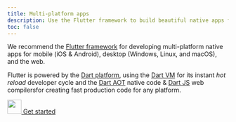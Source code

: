 ```yaml
---
title: Multi-platform apps
description: Use the Flutter framework to build beautiful native apps for many platforms and operating systems from a single codebase.
toc: false
---
```


We recommend the [Flutter framework][] for developing multi-platform native apps
for mobile (iOS & Android), desktop (Windows, Linux, and macOS), and the web.

Flutter is powered by the [Dart platform](/overview#platform), using the
[Dart VM](/overview#platform) for its instant _hot reload_ developer cycle and
the [Dart AOT](/overview#native-platform) native code &
[Dart JS](/overview#web-platform) web compilersfor creating fast production code
for any platform.

<p class="text-center"> 
  <a href="{{site.flutter}}/get-started" class="btn btn-primary btn-lg no-automatic-external">
    <img src="{% asset shared/flutter/icon/64.png @path %}" width="32px" alt=""/>
    Get started
  </a>
</p>

[Flutter framework]: {{site.flutter}}
